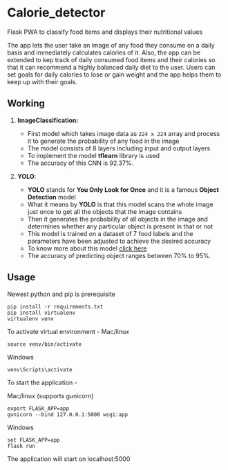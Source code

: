 # Calorie_detector
Flask PWA to classify food items and displays their nutritional values

The app lets the user take an image of any food they consume on a daily basis and immediately calculates calories of it. Also, the app can be extended to kep track of daily consumed food items and their calories so that it can recommend a highly balanced daily diet to the user. Users can set goals for daily calories to lose or gain weight and the app helps them to keep up with their goals.

## Working 

1. **ImageClassification:**
	* First model which takes image data as `224 x 224` array and process it to generate the probability of any food in the image
	* The model consists of 8 layers including input and output layers
	* To implement the model **tflearn** library is used
	* The accuracy of this CNN is 92.37%.

2. **YOLO**:
	* **YOLO** stands for **You Only Look for Once** and it is a famous **Object Detection** model 
	* What it means by **YOLO** is that this model scans the whole image just once to get all the objects that the image contains
	* Then it generates the probability of all objects in the image and determines whether any particular object is present in that or not
	* This model is trained on a dataset of 7 food labels and the parameters have been adjusted to achieve the desired accuracy
	* To know more about this model [click here](https://pjreddie.com/darknet/yolov2/ "YOLO")
	* The accuracy of predicting object ranges between 70% to 95%.
	
## Usage

Newest python and pip is prerequisite

```
pip install -r requirements.txt
pip install virtualenv
virtualenv venv
```
To activate virtual environment - 
Mac/linux
```
source venv/bin/activate
```
Windows
```
venv\Scripts\activate
```
To start the application -

Mac/linux (supports gunicorn)
```
export FLASK_APP=app
gunicorn --bind 127.0.0.1:5000 wsgi:app
```

Windows
```
set FLASK_APP=app
flask run
```

The application will start on localhost:5000
